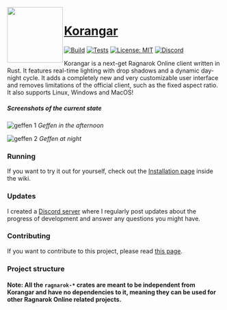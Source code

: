 <img align="left" alt="" src=".github/logo.png" height="130" />

# [Korangar](https://github.com/vE5li/korangar)

[![Build](https://github.com/ve5li/korangar/workflows/Build/badge.svg)](https://github.com/ve5li/korangar/actions?query=workflow%3ABuild)
[![Tests](https://github.com/ve5li/korangar/workflows/Tests/badge.svg)](https://github.com/ve5li/korangar/actions?query=workflow%3ATests)
[![License: MIT](https://img.shields.io/badge/License-MIT-green.svg)](https://opensource.org/licenses/MIT)
[![Discord](https://img.shields.io/discord/1010572689536204931?label=discord)](https://discord.gg/2CqRZsvKja)

Korangar is a next-get Ragnarok Online client written in Rust. It features real-time lighting with drop shadows and a dynamic day-night cycle. It adds a completely new and very customizable user interface and removes limitations of the official client, such as the fixed aspect ratio. It also supports Linux, Windows and MacOS!

##### Screenshots of the current state
![geffen 1](.github/geffen_1.png)
*Geffen in the afternoon*

![geffen 2](.github/geffen_2.png)
*Geffen at night*

### Running
If you want to try it out for yourself, check out the [Installation page](https://github.com/vE5li/korangar/wiki/Installation) inside the wiki.

### Updates
I created a [Discord server](https://discord.gg/2CqRZsvKja) where I regularly post updates about the progress of development and answer any questions you might have.

### Contributing
If you want to contribute to this project, please read [this page](https://github.com/vE5li/korangar/wiki/Contributing).

### Project structure

#### Note: All the `ragnarok-*` crates are meant to be independent from Korangar and have no dependencies to it, meaning they can be used for other Ragnarok Online related projects.
